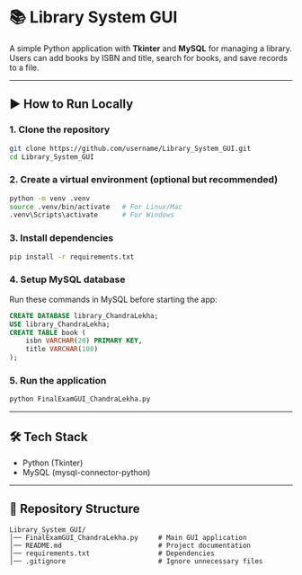 # 📚 Library System GUI

A simple Python application with **Tkinter** and **MySQL** for managing a library.  
Users can add books by ISBN and title, search for books, and save records to a file.

---

## ▶️ How to Run Locally

### 1. Clone the repository
```bash
git clone https://github.com/username/Library_System_GUI.git
cd Library_System_GUI
```

### 2. Create a virtual environment (optional but recommended)
```bash
python -m venv .venv
source .venv/bin/activate   # For Linux/Mac
.venv\Scripts\activate      # For Windows
```

### 3. Install dependencies
```bash
pip install -r requirements.txt
```

### 4. Setup MySQL database
Run these commands in MySQL before starting the app:
```sql
CREATE DATABASE library_ChandraLekha;
USE library_ChandraLekha;
CREATE TABLE book (
    isbn VARCHAR(20) PRIMARY KEY,
    title VARCHAR(100)
);
```

### 5. Run the application
```bash
python FinalExamGUI_ChandraLekha.py
```

---

## 🛠 Tech Stack
- Python (Tkinter)
- MySQL (mysql-connector-python)

---

## 📂 Repository Structure
```
Library_System_GUI/
│── FinalExamGUI_ChandraLekha.py     # Main GUI application
│── README.md                        # Project documentation
│── requirements.txt                 # Dependencies
│── .gitignore                       # Ignore unnecessary files
```
